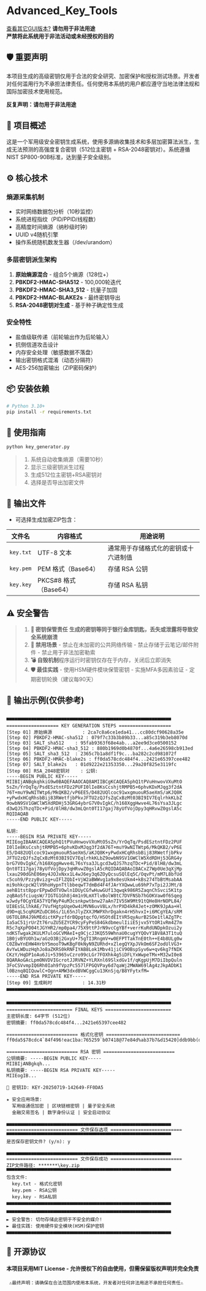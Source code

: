# Advanced_Key_Tools
[查看其它GUI版本?](./)
**请勿用于非法用途**  
**严禁将此系统用于非法活动或未经授权的目的**

## 🛡️ 重要声明

本项目生成的高级密钥仅用于合法的安全研究、加密保护和授权测试场景。开发者对任何滥用行为不承担法律责任。任何使用本系统的用户都应遵守当地法律法规和国际加密技术使用规范。

**反复声明：请勿用于非法用途**

## 🌟 项目概述

这是一个军用级安全密钥生成系统，使用多源熵收集技术和多层加密算法派生，生成无法预测的高强度复合密钥（512位主密钥 + RSA-2048密钥对）。系统遵循NIST SP800-90B标准，达到量子安全级别。

## ⚙️ 核心技术

### 熵源采集机制
- 实时网络数据包分析（10秒监控）
- 系统进程指纹（PID/PPID/线程数）
- 高精度时间熵源（纳秒级时钟）
- UUID v4随机引擎
- 操作系统随机数发生器（/dev/urandom）

### 多层密钥派生架构
1. **原始熵源混合** - 组合5个熵源（128位+）
2. **PBKDF2-HMAC-SHA512** - 100,000轮迭代
3. **PBKDF2-HMAC-SHA3_512** - 抗量子加固
4. **PBKDF2-HMAC-BLAKE2s** - 最终密钥导出
5. **RSA-2048密钥对生成** - 基于种子确定性生成

### 安全特性
- 盐值级联传递（前轮输出作为后轮输入）
- 抗侧信道攻击设计
- 内存安全处理（敏感数据不落盘）
- 输出密钥格式混淆（动态分隔符）
- AES-256加密输出（ZIP密码保护）

## 📦 安装依赖

```bash
# Python 3.10+
pip install -r requirements.txt
```

## 🚀 使用指南

```bash
python key_generator.py
```
> 1. 系统自动收集熵源（需要10秒）
> 2. 显示三级密钥派生过程
> 3. 生成512位主密钥+RSA密钥对
> 4. 选择是否导出加密文件

## 📄 输出文件
* 可选择生成加密ZIP包含：

| 文件名     | 内容格式             | 用途说明                             |
|------------|----------------------|--------------------------------------|
| `key.txt`  | UTF-8 文本           | 通常用于存储格式化的密钥或十六进制值 |
| `key.pem`  | PEM 格式（Base64）   | 存储 RSA 公钥                        |
| `key.key`  | PKCS#8 格式（Base64）| 存储 RSA 私钥                        |

## ⚠️ 安全警告

 >1.  **🔐 密钥保管责任**
   **生成的密钥等同于银行金库钥匙，丢失或泄露将导致安全系统崩溃**
 >2.  **🚫 禁用场景**
    - 禁止在未加密的公共网络传输
    - 禁止存储于云笔记/邮件附件
    - 禁止用于非法加密勒索
 >3.  **💣 ​​自毁机制​**
     程序运行时密钥仅存在于内存，关闭后立即消失
 >4.  **🛡️ ​​最佳实践**
    - 使用HSM硬件模块保管密钥
    - 实施MFA多因素验证
    - 定期密钥轮换（建议每90天）
    
## 📜 输出示例(仅供参考)

```text

▀▀▀▀▀▀▀▀▀▀▀▀▀▀▀▀▀▀▀▀▀▀▀▀▀▀▀▀▀▀▀▀▀▀▀▀▀▀▀▀▀▀▀▀▀▀▀▀▀▀▀▀▀▀▀▀▀▀▀▀
=================== KEY GENERATION STEPS ===================
[Step 01] 原始熵源           : 2ca7c8a6ce1eda41...cc80dcf90628a35e
[Step 02] PBKDF2-HMAC-sha512 : 079f7c33b3b89b33...a85c319b3eb8070d
[Step 03] SALT_sha512    : 95fab9363f68e4ab...a2ee9d3ce0500152
[Step 04] PBKDF2-HMAC-sha3_512 : 880b1969d0b4870f...4a6e26598cb913ed
[Step 05] SALT_sha3_512  : 2365c7b1a8df1f9c...ba282c2cd981072f
[Step 06] PBKDF2-HMAC-blake2s : ff0da578cdc484f4...2421e65397cee482
[Step 07] SALT_blake2s   : 01d9222e21353350...29a20f825e3119fc
[Step 08] RSA_2048密钥对    : 公钥:
-----BEGIN PUBLIC KEY-----
MIIBIjANBgkqhkiG9w0BAQEFAAOCAQ8AMIIBCgKCAQEA5phQ1tPVuHnwovVXuMtO
5sZn/YrOqTq/PsdESztntFDz2PUFI0lIe8KsCcshjtRMPB5+6phvKDxMJqg3f2dA
76T+muY9wNITWtp6/MkQKB2/vP6EE5/D482UQlcoc91wxgmuouR5aeXmS/aKJQ8K
+yPwdxHCqRhsbBij83RWetfjbPkvJFTU2zQJfsZqCxBzMt03BI9IV7EqlrhkKLbZ
9owbN9SV1GWClW5XdRDHj53GRG4ybrG7V0vIgkC/h168XggHwve4L76sYsa3JLgc
d3wQJS7hzqTDc+Pid/8lH8/dw3mLQnt0TI17gaj78yUfVojDpy3qHRvwZ0gslA5c
RQIDAQAB
-----END PUBLIC KEY-----

私钥:
-----BEGIN RSA PRIVATE KEY-----
MIIEogIBAAKCAQEA5phQ1tPVuHnwovVXuMtO5sZn/YrOqTq/PsdESztntFDz2PUF
I0lIe8KsCcshjtRMPB5+6phvKDxMJqg3f2dA76T+muY9wNITWtp6/MkQKB2/vP6E
E5/D482UQlcoc91wxgmuouR5aeXmS/aKJQ8K+yPwdxHCqRhsbBij83RWetfjbPkv
JFTU2zQJfsZqCxBzMt03BI9IV7EqlrhkKLbZ9owbN9SV1GWClW5XdRDHj53GRG4y
brG7V0vIgkC/h168XggHwve4L76sYsa3JLgcd3wQJS7hzqTDc+Pid/8lH8/dw3mL
Qnt0TI17gaj78yUfVojDpy3qHRvwZ0gslA5cRQIDAQABAoIBACxZ7Wp0Ue3qXjMp
lxau290dGhE06my4JOJxNxx1L4wJ6ey3q6ZOyQcsuSQlEq5C/OqvPt/mM7L8bfUd
c5coh9/PzzyBvizg+uIFlZQbI+VjW2aBWWvg1a9x8esUkm4+kBs274TbBtMsabAA
mi9ohkcpcW2lV9hoHypnTtlbbeqwT7dmBd4F4fJArYXQwwLu69hP7xTpi2JJMt/8
aehB1tst8pprEPpwDdTVOwln1DUyCGfwHuwGUf13qwqk986R5ZaqnChSvci5K1tp
zqBAoSfciuqsW/7IGTG1Gh8j4m1n9LmXTlvBolW8tC7DVFNSb7hGOKVaw0f6Sqeg
wJwdyf0CgYEA57YQfWyP4uM3csnkpwtbnw27aAn7IV5SW9Mt91tQHe8HrNOPL84/
UI8EsSLlhkAE/7VufHgtpUqeOw4iMVN6uvV8Lx/hrPXD4kR4Jet+zOMK9JpAa+Hl
d9D+qL5cqRGMZuDC86s/1L65nJlyZXXJMWPXhrDgakn4rH5hvxI+i6MCgYEA/sRM
U6TOL8R4J9kMEdictKPyzfdrBQpgtqcfO/HSOtdEItVR5qyAurB2SOe1tlAZgTPc
Ia5aC51jrUrZt76ruZU5EZYCR9cyFyPeS84GkdbmeulIiiE5jvx5YtOR1vRm4Z7m
R5c7qXpPO04tJGYHR2/mp0pa4/75X9ttPJrN9vcCgYBf+verrKuRdUNDpkOzui2y
ndKSTwgak2KULM7uloGCVMAeI+g9CjcJ3KQ559WhnaU0cugYYQOvY1BV8A3T1tuQ
1B0jvBYUOh1w/aGzO3Bj2GxyU+75gTI3RngmV+w0EFPTTakTnE0th++E4b8ULg0w
C0Z8wYnEHW4HrbY5mooT9wKBgF0kNyN9ZURhd+xZlegQYXpJVkOm6SF2odUlVG3+
AvYwLWDuzHqhJo8aZKRS0kRNFIYAB8Lok1Mbv41jiCV9OBspSyv6w+qv6kg7fNIK
CKzY/HqDP1oAu6Ji+53965vCzro99cLGr7FOXhk4g5iDFLYxWwpeTMx+M32wI0e8
8QARAoGAcLpmONVDVIGcrotJJRVNZ+YLRXnl69SlxdGv1f/qKgpUjM7DiIbpQuln
3FoCSVvmpIQ6Rh0Iah9fVpzPc557lFPGQVPay6d7qaWj2MWAW69lAg4zJkpADbK1
l0Bznq8QIQuwlC+Ogn+AMW3dxdBVWCggCu13KnSjq/B8YFytxfM=
-----END RSA PRIVATE KEY-----
[Step 09] 生成耗时           : 14.31秒
▄▄▄▄▄▄▄▄▄▄▄▄▄▄▄▄▄▄▄▄▄▄▄▄▄▄▄▄▄▄▄▄▄▄▄▄▄▄▄▄▄▄▄▄▄▄▄▄▄▄▄▄▄▄▄▄▄▄▄▄


▀▀▀▀▀▀▀▀▀▀▀▀▀▀▀▀▀▀▀▀▀▀▀▀▀▀▀▀▀▀▀▀▀▀▀▀▀▀▀▀▀▀▀▀▀▀▀▀▀▀▀▀▀▀▀▀▀▀▀▀
======================== FINAL KEYS ========================
主密钥长度: 64字节 (512位)
密钥摘要: ff0da578cdc484f4...2421e65397cee482

========================== 格式化密钥 ===========================
ff0da5$78cdc4`84f496!eac1ba:765259`b07418@77e84d%ab37b7&d15420]ddb9bb(d00ce6<f53b45)7d9e2d%648625:fed91f(e549ba>a3e584}711d43^248024=21e653_97cee4!82

========================== RSA 密钥 ==========================
公钥摘要: -----BEGIN PUBLIC KEY-----
MIIBIjANBgkqh...
私钥摘要: -----BEGIN RSA PRIVATE KEY-----
MIIEogIB...

🔑 密钥ID: KEY-20250719-142649-FF0DA5

★ 安全应用场景:
  军用级通信加密 | 区块链根密钥 | 量子安全系统
  金融交易签名 | 数字身份认证 | 安全启动协议

▄▄▄▄▄▄▄▄▄▄▄▄▄▄▄▄▄▄▄▄▄▄▄▄▄▄▄▄▄▄▄▄▄▄▄▄▄▄▄▄▄▄▄▄▄▄▄▄▄▄▄▄▄▄▄▄▄▄▄▄
========================== 文件保存选项 ==========================
▀▀▀▀▀▀▀▀▀▀▀▀▀▀▀▀▀▀▀▀▀▀▀▀▀▀▀▀▀▀▀▀▀▀▀▀▀▀▀▀▀▀▀▀▀▀▀▀▀▀▀▀▀▀▀▀▀▀▀▀
是否保存密钥文件? (y/n): y

▄▄▄▄▄▄▄▄▄▄▄▄▄▄▄▄▄▄▄▄▄▄▄▄▄▄▄▄▄▄▄▄▄▄▄▄▄▄▄▄▄▄▄▄▄▄▄▄▄▄▄▄▄▄▄▄▄▄▄▄
========================== 文件保存成功 ==========================
ZIP文件路径: *******\key.zip
▀▀▀▀▀▀▀▀▀▀▀▀▀▀▀▀▀▀▀▀▀▀▀▀▀▀▀▀▀▀▀▀▀▀▀▀▀▀▀▀▀▀▀▀▀▀▀▀▀▀▀▀▀▀▀▀▀▀▀▀
包含文件:
  key.txt - 格式化密钥
  key.pem - RSA公钥
  key.key - RSA私钥
▄▄▄▄▄▄▄▄▄▄▄▄▄▄▄▄▄▄▄▄▄▄▄▄▄▄▄▄▄▄▄▄▄▄▄▄▄▄▄▄▄▄▄▄▄▄▄▄▄▄▄▄▄▄▄▄▄▄▄▄

▀▀▀▀▀▀▀▀▀▀▀▀▀▀▀▀▀▀▀▀▀▀▀▀▀▀▀▀▀▀▀▀▀▀▀▀▀▀▀▀▀▀▀▀▀▀▀▀▀▀▀▀▀▀▀▀▀▀▀▀
► 安全警告: 切勿存储此密钥于不安全的媒介!
► 最佳实践: 使用硬件安全模块(HSM)保护密钥
▄▄▄▄▄▄▄▄▄▄▄▄▄▄▄▄▄▄▄▄▄▄▄▄▄▄▄▄▄▄▄▄▄▄▄▄▄▄▄▄▄▄▄▄▄▄▄▄▄▄▄▄▄▄▄▄▄▄▄▄

```
## 📜 开源协议
#### 本项目采用 ​​MIT License​​ - 允许授权下的自由使用，但需保留版权声明并完全免责

```test
 ⚠️最终声明：请确保在合法范围内使用本系统，开发者对任何非法用途不承担任何责任⚠️
```
